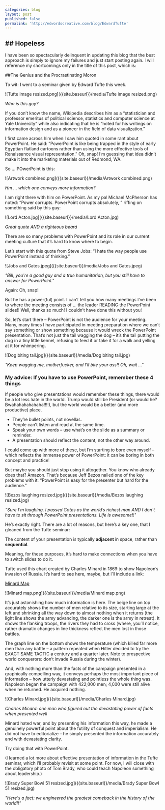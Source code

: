 ```yaml
---
categories: blog
layout: post
published: false
permalink: 'http://edwordscreative.com/blog/EdwardTufte'
---
```

## ## Hopeless

I have been so spectacularly delinquent in updating this blog that the best approach is simply to ignore my failures and just start posting again. I will reference my shortcomings only in the title of this post, which is:

##The Genius and the Procrastinating Moron

To wit: I went to a seminar given by Edward Tufte this week.

![Tufte image resized.png]({{site.baseurl}}/media/Tufte image resized.png)

_Who is this guy?_

If you don’t know the name, Wikipedia describes him as a “statistician and professor emeritus of political science, statistics and computer science at Yale University” while also indicating that he is “noted for his writings on information design and as a pioneer in the field of data visualization.”

I first came across him when I saw him quoted in some rant about PowerPoint. He said: “PowerPoint is like being trapped in the style of early Egyptian flatland cartoons rather than using the more effective tools of Renaissance visual representation.” Oh, snap! I’m guessing that idea didn’t make it into the marketing materials out of Redmond, WA.

So ... POwerPoint is this:

![Artwork combined.png]({{site.baseurl}}/media/Artwork combined.png)

_Hm ... which one conveys more information?_

I am right there with him on PowerPoint. As my pal Michael McPherson has noted: “Power corrupts. PowerPoint corrupts absolutely, ” riffing on something said by this guy:

![Lord Acton.jpg]({{site.baseurl}}/media/Lord Acton.jpg)

_Great quote AND a righteous beard_


There are so many problems with PowerPoint and its role in our current meeting culture that it’s hard to know where to begin.

Let’s start with this quote from Steve Jobs: “I hate the way people use PowerPoint instead of thinking.”

![Jobs and Gates.jpeg]({{site.baseurl}}/media/Jobs and Gates.jpeg)

_"Bill, you're a good guy and a true humanitarian, but you still have to answer for PowerPoint."_

Again: Oh, snap!

But he has a power(ful) point. I can’t tell you how many meetings I’ve been to where the meeting consists of … the leader READING the PowerPoint slides!! Well, thanks so much! I couldn’t have done this without you! 

So, let’s start there – PowerPoint is not the audience for your meeting. Many, many times I have participated in meeting preparation where we can’t say something or show something because it would wreck the PowerPoint presentation. That’s not just the tail wagging the dog – it’s the tail putting the dog in a tiny little kennel, refusing to feed it or take it for a walk and yelling at it for whimpering. 

![Dog biting tail.jpg]({{site.baseurl}}/media/Dog biting tail.jpg)

_"Keep wagging me, motherfucker, and I'll bite your ass!! Oh, wait ..."_

### My advice: If you have to use PowerPoint, remember these 4 things

If people who give presentations would remember these things, there would be a lot less hate in the world. Trump would still be President (or would he? Bwahahahahahaha!!!!), but the world would be a better (and more productive) place.

- They’re bullet points, not novellas.
- People can’t listen and read at the same time.
- Speak your own words – use what’s on the slide as a summary or reminder.
- A presentation should reflect the content, not the other way around.

I could come up with more of these, but I’m starting to bore even myself – which reflects the immense power of PowerPoint: it can be boring in both concept and practice!

But maybe you should just stop using it altogether. You know who already does that? Amazon. That’s because Jeff Bezos nailed one of the key problems with it: “PowerPoint is easy for the presenter but hard for the audience.” 

![Bezos laughing resized.jpg]({{site.baseurl}}/media/Bezos laughing resized.jpg)

_“Sure I’m laughing. I passed Gates as the world’s richest man AND I don’t have to sit through PowerPoint presentations. Life is awesome!!"_

He’s exactly right. There are a lot of reasons, but here’s a key one, that I gleaned from the Tufte seminar:

The content of your presentation is typically **adjacent** in space, rather than **sequential**.

Meaning, for these purposes, it’s hard to make connections when you have to switch slides to do it. 

Tufte used this chart created by Charles Minard in 1869 to show Napoleon’s invasion of Russia. It’s hard to see here, maybe, but I’ll include a link: 

[Minard Map](http://bigthink.com/strange-maps/229-vital-statistics-of-a-deadly-campaign-the-minard-map "Minard map")

![Minard map.png]({{site.baseurl}}/media/Minard map.png)

It’s just astonishing how much information is here. The beige line on top accurately shows the number of men relative to its size, starting large at the left and shrinking all the way down to almost nothing when it returns (the light line shows the army advancing, the darker one is the army in retreat). It shows the flanking troops, the rivers they had to cross (where, you’ll notice, rather dramatic changes in line thickness reflect the men lost in those battles.

The graph line on the bottom shows the temperature (which killed far more men than any battle – a pattern repeated when Hitler decided to try the EXACT SAME TACTIC a century and a quarter later. Note to prospective world conquerors: don’t invade Russia during the winter).

And, with nothing more than the facts of the campaign presented in a graphically compelling way, it conveys perhaps the most important piece of information – how utterly devastating and pointless the whole thing was. Napoleon began the campaign with 422,000 men; 4,000 were still alive when he returned. He acquired nothing. 

![Charles Minard.jpg]({{site.baseurl}}/media/Charles Minard.jpg)

_Charles Minard: one man who figured out the devastating power of facts when presented well_

Minard hated war, and by presenting his information this way, he made a genuinely powerful point about the futility of conquest and imperialism. He did not have to editorialize – he simply presented the information accurately and with devastating clarity.

Try doing that with PowerPoint.

(I learned a lot more about effective presentation of information in the Tufte seminar, which I’ll probably revisit at some point. For now, I will close with the obligatory photo of Tom Brady, who could teach Napoleon something about leadership.)

![Brady Super Bowl 51 resized.jpg]({{site.baseurl}}/media/Brady Super Bowl 51 resized.jpg)

_"Here's a fact: we engineered the greatest comeback in the history of the world!!"_
